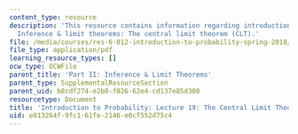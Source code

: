 ```yaml
---
content_type: resource
description: 'This resource contains information regarding introduction to probability:
  Inference & limit theorems: The central limit theorem (CLT).'
file: /media/courses/res-6-012-introduction-to-probability-spring-2018/e813264f9fc161fe2146e0cf552d75c4_MITRES_6_012S18_L19AS.pdf
file_type: application/pdf
learning_resource_types: []
ocw_type: OCWFile
parent_title: 'Part II: Inference & Limit Theorems'
parent_type: SupplementalResourceSection
parent_uid: b8cdf274-e2b0-f826-62e4-cd137e85d308
resourcetype: Document
title: 'Introduction to Probability: Lecture 19: The Central Limit Theorem (CLT)'
uid: e813264f-9fc1-61fe-2146-e0cf552d75c4
---
```

